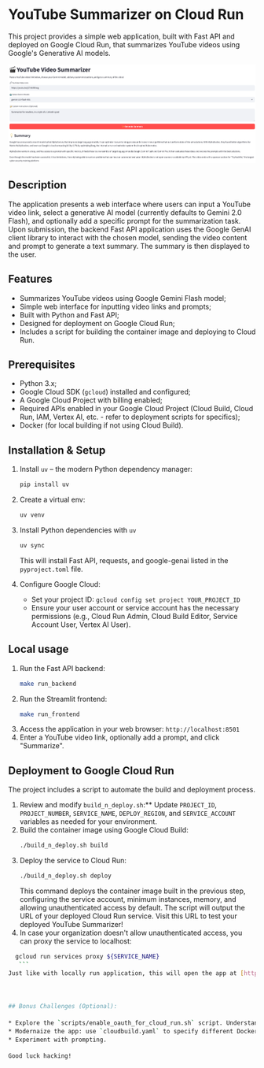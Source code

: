 # YouTube Summarizer on Cloud Run

This project provides a simple web application, built with Fast API and deployed on Google Cloud Run, that summarizes YouTube videos using Google's Generative AI models.

![](img/youtube_summarizer_interface.png)

## Description

The application presents a web interface where users can input a YouTube video link, select a generative AI model (currently defaults to Gemini 2.0 Flash), and optionally add a specific prompt for the summarization task. Upon submission, the backend Fast API application uses the Google GenAI client library to interact with the chosen model, sending the video content and prompt to generate a text summary. The summary is then displayed to the user.

## Features

* Summarizes YouTube videos using Google Gemini Flash model;
* Simple web interface for inputting video links and prompts;
* Built with Python and Fast API;
* Designed for deployment on Google Cloud Run;
* Includes a script for building the container image and deploying to Cloud Run.

## Prerequisites

* Python 3.x;
* Google Cloud SDK (`gcloud`) installed and configured;
* A Google Cloud Project with billing enabled;
* Required APIs enabled in your Google Cloud Project (Cloud Build, Cloud Run, IAM, Vertex AI, etc. - refer to deployment scripts for specifics);
* Docker (for local building if not using Cloud Build).

## Installation & Setup

1. Install `uv` – the modern Python dependency manager: 

    ```bash
    pip install uv
    ```

2. Create a virtual env:
    
    ```bash
    uv venv
    ```

3.  Install Python dependencies with `uv`

    ```bash
    uv sync
    ```
    This will install Fast API, requests, and google-genai listed in the `pyproject.toml` file.

4.  Configure Google Cloud:
    * Set your project ID: `gcloud config set project YOUR_PROJECT_ID`
    * Ensure your user account or service account has the necessary permissions (e.g., Cloud Run Admin, Cloud Build Editor, Service Account User, Vertex AI User).

## Local usage

1. Run the Fast API backend:
    ```bash
    make run_backend
    ```
1. Run the Streamlit frontend:
    ```bash
    make run_frontend
    ```
1.  Access the application in your web browser: `http://localhost:8501`
1.  Enter a YouTube video link, optionally add a prompt, and click "Summarize".

## Deployment to Google Cloud Run

The project includes a script to automate the build and deployment process.

1.  Review and modify `build_n_deploy.sh`:** Update `PROJECT_ID`, `PROJECT_NUMBER`, `SERVICE_NAME`, `DEPLOY_REGION`, and `SERVICE_ACCOUNT` variables as needed for your environment.
1.  Build the container image using Google Cloud Build:
    ```bash
    ./build_n_deploy.sh build
    ```
1.  Deploy the service to Cloud Run:
    ```bash
    ./build_n_deploy.sh deploy
    ```
    This command deploys the container image built in the previous step, configuring the service account, minimum instances, memory, and allowing unauthenticated access by default. The script will output the URL of your deployed Cloud Run service. Visit this URL to test your deployed YouTube Summarizer! 
1. In case your organization doesn't allow unauthenticated access, you can proxy the service to localhost:
 ```bash
   gcloud run services proxy ${SERVICE_NAME}
    ```
Just like with locally run application, this will open the app at [https://localhost:8080](https://localhost:8080/).



## Bonus Challenges (Optional):

* Explore the `scripts/enable_oauth_for_cloud_run.sh` script. Understand how it sets up a Load Balancer and Identity-Aware Proxy (IAP) to restrict access to authenticated users. Try implementing it for your service;
* Modernaize the app: use `cloudbuild.yaml` to specify different Docker files for frontend and backend;
* Experiment with prompting.

Good luck hacking!